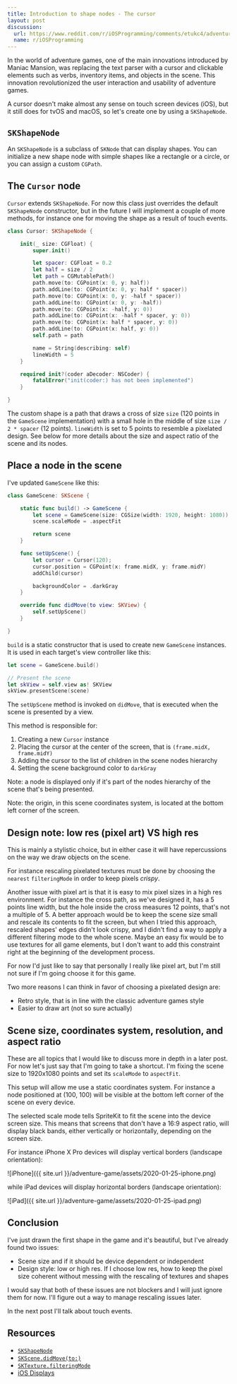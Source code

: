 ```yaml
---
title: Introduction to shape nodes - The cursor
layout: post
discussion:
  url: https://www.reddit.com/r/iOSProgramming/comments/etukc4/adventure_game_development_using_spritekit/
  name: r/iOSProgramming
---
```


In the world of adventure games, one of the main innovations introduced by
Maniac Mansion, was replacing the text parser with a cursor and clickable
elements such as verbs, inventory items, and objects in the scene. This
innovation revolutionized the user interaction and usability of adventure games.

A cursor doesn't make almost any sense on touch screen devices (iOS), but it
still does for tvOS and macOS, so let's create one by using a `SKShapeNode`.

## `SKShapeNode`

An `SKShapeNode` is a subclass of `SKNode` that can display shapes. You can
initialize a new shape node with simple shapes like a rectangle or a circle, or
you can assign a custom `CGPath`.

## The `Cursor` node

`Cursor` extends `SKShapeNode`. For now this class just overrides the default
`SKShapeNode` constructor, but in the future I will implement a couple of more
methods, for instance one for moving the shape as a result of touch events.

```swift
class Cursor: SKShapeNode {

    init(_ size: CGFloat) {
        super.init()

        let spacer: CGFloat = 0.2
        let half = size / 2
        let path = CGMutablePath()
        path.move(to: CGPoint(x: 0, y: half))
        path.addLine(to: CGPoint(x: 0, y: half * spacer))
        path.move(to: CGPoint(x: 0, y: -half * spacer))
        path.addLine(to: CGPoint(x: 0, y: -half))
        path.move(to: CGPoint(x: -half, y: 0))
        path.addLine(to: CGPoint(x: -half * spacer, y: 0))
        path.move(to: CGPoint(x: half * spacer, y: 0))
        path.addLine(to: CGPoint(x: half, y: 0))
        self.path = path

        name = String(describing: self)
        lineWidth = 5
    }

    required init?(coder aDecoder: NSCoder) {
        fatalError("init(coder:) has not been implemented")
    }

}
```

The custom shape is a path that draws a cross of size `size` (120 points in the
`GameScene` implementation) with a small hole in the middle of size `size / 2 *
spacer` (12 points). `lineWidth` is set to 5 points to resemble a pixelated
design. See below for more details about the size and aspect ratio of the scene
and its nodes.

## Place a node in the scene

I've updated `GameScene` like this:

```swift
class GameScene: SKScene {

    static func build() -> GameScene {
        let scene = GameScene(size: CGSize(width: 1920, height: 1080))
        scene.scaleMode = .aspectFit

        return scene
    }

    func setUpScene() {
        let cursor = Cursor(120);
        cursor.position = CGPoint(x: frame.midX, y: frame.midY)
        addChild(cursor)

        backgroundColor = .darkGray
    }

    override func didMove(to view: SKView) {
        self.setUpScene()
    }

}
```

`build` is a static constructor that is used to create new `GameScene`
instances. It is used in each target's view controller like this:

```swift
let scene = GameScene.build()

// Present the scene
let skView = self.view as! SKView
skView.presentScene(scene)
```

The `setUpScene` method is invoked on `didMove`, that is executed when the scene
is presented by a view.

This method is responsible for:

1. Creating a new `Cursor` instance
2. Placing the cursor at the center of the screen, that is `(frame.midX,
  frame.midY)`
3. Adding the cursor to the list of children in the scene nodes hierarchy
4. Setting the scene background color to `darkGray`

Note: a node is displayed only if it's part of the nodes hierarchy of the scene
that's being presented.

Note: the origin, in this scene coordinates system, is located at the bottom
left corner of the screen.

## Design note: low res (pixel art) VS high res

This is mainly a stylistic choice, but in either case it will have repercussions
on the way we draw objects on the scene.

For instance rescaling pixelated textures must be done by choosing the `nearest`
`filteringMode` in order to keep pixels *crispy*.

Another issue with pixel art is that it is easy to mix pixel sizes in a high res
environment. For instance the cross path, as we've designed it, has a 5 points
line width, but the hole inside the cross measures 12 points, that's not a
multiple of 5. A better approach would be to keep the scene size small and
rescale its contents to fit the screen, but when I tried this approach, rescaled
shapes' edges didn't look crispy, and I didn't find a way to apply a different
filtering mode to the whole scene. Maybe an easy fix would be to use textures
for all game elements, but I don't want to add this constraint right at the
beginning of the development process.

For now I'd just like to say that personally I really like pixel art, but I'm
still not sure if I'm going choose it for this game.

Two more reasons I can think in favor of choosing a pixelated design are:

* Retro style, that is in line with the classic adventure games style
* Easier to draw art (not so sure actually)

## Scene size, coordinates system, resolution, and aspect ratio

These are all topics that I would like to discuss more in depth in a later post.
For now let's just say that I'm going to take a shortcut. I'm fixing the scene
size to 1920x1080 points and set its `scaleMode` to `aspectFit`.

This setup will allow me use a static coordinates system. For instance a node
positioned at (100, 100) will be visible at the bottom left corner of the scene
on every device.

The selected scale mode tells SpriteKit to fit the scene into the device screen
size. This means that screens that don't have a 16:9 aspect ratio, will display
black bands, either vertically or horizontally, depending on the screen size.

For instance iPhone X Pro devices will display vertical borders (landscape
orientation):

![iPhone]({{ site.url }}/adventure-game/assets/2020-01-25-iphone.png)

while iPad devices will display horizontal borders (landscape
orientation):

![iPad]({{ site.url }}/adventure-game/assets/2020-01-25-ipad.png)

## Conclusion

I've just drawn the first shape in the game and it's beautiful, but I've already
found two issues:

* Scene size and if it should be device dependent or independent
* Design style: low or high res. If I choose low res, how to keep the pixel size
  coherent without messing with the rescaling of textures and shapes

I would say that both of these issues are not blockers and I will just ignore
them for now. I'll figure out a way to manage rescaling issues later.

In the next post I'll talk about touch events.

## Resources

- [`SKShapeNode`](https://developer.apple.com/documentation/spritekit/skshapenode)
- [`SKScene.didMove(to:)`](https://developer.apple.com/documentation/spritekit/skscene/1519607-didmove)
- [`SKTexture.filteringMode`](https://developer.apple.com/documentation/spritekit/sktexture/1519659-filteringmode)
- [iOS Displays](https://developer.apple.com/library/archive/documentation/DeviceInformation/Reference/iOSDeviceCompatibility/Displays/Displays.html)
